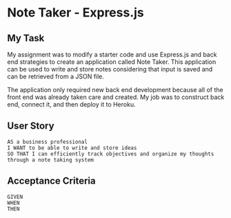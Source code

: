 # Note Taker - Express.js

## My Task

My assignment was to modify a starter code and use Express.js and back end strategies to create an application called Note Taker. This application can be used to write and store notes considering that input is saved and can be retrieved from a JSON file.

The application only required new back end development because all of the front end was already taken care and created. My job was to construct back end, connect it, and then deploy it to Heroku.

## User Story

```
AS a business professional
I WANT to be able to write and store ideas
SO THAT I can efficiently track objectives and organize my thoughts through a note taking system 
```

## Acceptance Criteria

```
GIVEN
WHEN
THEN
```